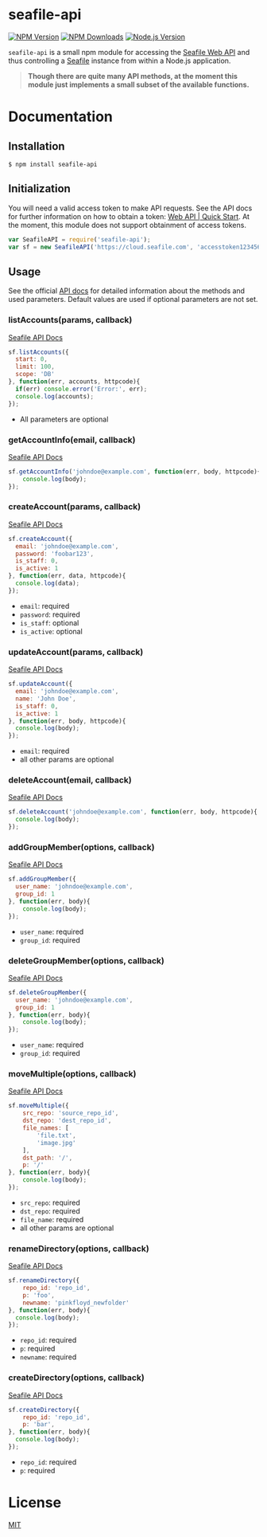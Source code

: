 # seafile-api

[![NPM Version][npm-image]][npm-url]
[![NPM Downloads][downloads-image]][downloads-url]
[![Node.js Version][node-version-image]][node-version-url]

`seafile-api` is a small npm module for accessing the [Seafile Web API](http://manual.seafile.com/develop/web_api.html) and thus controlling a [Seafile](https://www.seafile.com/en/home/) instance from within a Node.js application.

> **Though there are quite many API methods, at the moment this module just implements a small subset of the available functions.**

# Documentation
## Installation
```
$ npm install seafile-api
```

## Initialization
You will need a valid access token to make API requests. See the API docs for further information on how to obtain a token: [Web API | Quick Start](http://manual.seafile.com/develop/web_api.html#quick-start).
At the moment, this module does not support obtainment of access tokens.

```js
var SeafileAPI = require('seafile-api');
var sf = new SeafileAPI('https://cloud.seafile.com', 'accesstoken123456789');
```

## Usage

See the official [API docs](http://manual.seafile.com/develop/web_api.html) for detailed information about the methods and used parameters.
Default values are used if optional parameters are not set.


### listAccounts(params, callback)
[Seafile API Docs](http://manual.seafile.com/develop/web_api.html#list-accounts)

```js
sf.listAccounts({
  start: 0,
  limit: 100,
  scope: 'DB'
}, function(err, accounts, httpcode){
  if(err) console.error('Error:', err);
  console.log(accounts);
});
```

* All parameters are optional


### getAccountInfo(email, callback)
[Seafile API Docs](http://manual.seafile.com/develop/web_api.html#get-account)

```js
sf.getAccountInfo('johndoe@example.com', function(err, body, httpcode){
    console.log(body);
});
```


### createAccount(params, callback)
[Seafile API Docs](http://manual.seafile.com/develop/web_api.html#create-account)

```js
sf.createAccount({
  email: 'johndoe@example.com',
  password: 'foobar123',
  is_staff: 0,
  is_active: 1
}, function(err, data, httpcode){
  console.log(data);
});
```

* `email`: required
* `password`: required
* `is_staff`: optional
* `is_active`: optional


### updateAccount(params, callback)
[Seafile API Docs](http://manual.seafile.com/develop/web_api.html#update-account)

```js
sf.updateAccount({
  email: 'johndoe@example.com',
  name: 'John Doe',
  is_staff: 0,
  is_active: 1
}, function(err, body, httpcode){
  console.log(body);
});
```

* `email`: required
* all other params are optional


### deleteAccount(email, callback)
[Seafile API Docs](http://manual.seafile.com/develop/web_api.html#delete-account)

```js
sf.deleteAccount('johndoe@example.com', function(err, body, httpcode){
  console.log(body);
});
```



### addGroupMember(options, callback)
[Seafile API Docs](http://manual.seafile.com/develop/web_api.html#add-a-group-member)

```js
sf.addGroupMember({
  user_name: 'johndoe@example.com',
  group_id: 1
}, function(err, body){
    console.log(body);
});
```

* `user_name`: required
* `group_id`: required

### deleteGroupMember(options, callback)
[Seafile API Docs](http://manual.seafile.com/develop/web_api.html#delete-a-group-member)

```js
sf.deleteGroupMember({
  user_name: 'johndoe@example.com',
  group_id: 1
}, function(err, body){
    console.log(body);
});
```

* `user_name`: required
* `group_id`: required


### moveMultiple(options, callback)
[Seafile API Docs](https://manual.seafile.com/develop/web_api.html#multiple-files-directories-move)

```js
sf.moveMultiple({
    src_repo: 'source_repo_id',
    dst_repo: 'dest_repo_id',
    file_names: [
        'file.txt',
        'image.jpg'
    ],
    dst_path: '/',
    p: '/'
}, function(err, body){
    console.log(body);
});
```

* `src_repo`: required
* `dst_repo`: required
* `file_name`: required
* all other params are optional



### renameDirectory(options, callback)
[Seafile API Docs](https://manual.seafile.com/develop/web_api.html#rename-directory)

```js
sf.renameDirectory({
    repo_id: 'repo_id',
    p: 'foo',
    newname: 'pinkfloyd_newfolder'
}, function(err, body){
  console.log(body);
});
```

* `repo_id`: required
* `p`: required
* `newname`: required



### createDirectory(options, callback)
[Seafile API Docs](https://manual.seafile.com/develop/web_api.html#create-new-directory)

```js
sf.createDirectory({
    repo_id: 'repo_id',
    p: 'bar',
}, function(err, body){
  console.log(body);
});
```

* `repo_id`: required
* `p`: required






# License
[MIT](https://opensource.org/licenses/MIT)


[npm-image]: https://img.shields.io/npm/v/seafile-api.svg
[npm-url]: https://npmjs.org/package/seafile-api
[node-version-image]: http://img.shields.io/node/v/seafile-api.svg
[node-version-url]: http://nodejs.org/download/
[downloads-image]: https://img.shields.io/npm/dm/seafile-api.svg
[downloads-url]: https://npmjs.org/package/seafile-api
